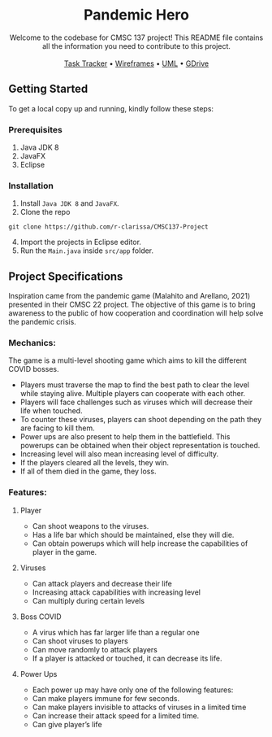 <div align="center">
  <h1 align="center">Pandemic Hero</h1>
  <p align="center">
    Welcome to the codebase for CMSC 137 project! This README file contains all the information you need to contribute to this project.
    <br />
    <br />
    <a href="https://docs.google.com/spreadsheets/d/1aKWxqGMbyEnyWf6LY2PL20jWq92p4WXMJ-gG6z7noeg/edit?usp=sharing">Task Tracker</a>
    •
    <a href="https://www.figma.com/file/sxtUN2W2v9hoBDgicC5VZY/CMSC-137%3A-The-Pandemic-Hero-Game?node-id=0%3A1&t=1se8tmSqt8tgjxvd-1">Wireframes</a>
    •
     <a href="https://lucid.app/lucidchart/0d0bc8c3-1ffe-4e19-baac-5c1cb9abb395/edit?invitationId=inv_3be17a99-adcf-4687-8627-8297eafeb98d&page=HWEp-vi-RSFO#">UML</a>
     •
     <a href="https://drive.google.com/drive/folders/12dNzwNXSyomnyB5SFX7v0bKPeh8jNTA-?usp=sharing">GDrive</a>
    <br>
  </p>
</div>

## Getting Started
To get a local copy up and running, kindly follow these steps:

### Prerequisites
1. Java JDK 8
2. JavaFX
3. Eclipse

### Installation
1. Install `Java JDK 8` and `JavaFX`.
2. Clone the repo
```
git clone https://github.com/r-clarissa/CMSC137-Project
```
4. Import the projects in Eclipse editor.
5. Run the `Main.java` inside `src/app` folder.

## Project Specifications
Inspiration came from the pandemic game (Malahito and Arellano, 2021) presented in their CMSC 22 project. The objective of this game is to bring awareness to the public of how cooperation and coordination will help solve the pandemic crisis.

### Mechanics: 
The game is a multi-level shooting game which aims to kill the different COVID bosses. 
- Players must traverse the map to find the best path to clear the level while staying alive. Multiple players can cooperate with each other.
- Players will face challenges such as viruses which will decrease their life when touched.
- To counter these viruses, players can shoot depending on the path they are facing to kill them.
- Power ups are also present to help them in the battlefield. This powerups can be obtained when their object representation is touched. 
- Increasing level will also mean increasing level of difficulty.
- If the players cleared all the levels, they win.
- If all of them died in the game, they loss.

### Features:
1. Player
    - Can shoot weapons to the viruses.
    - Has a life bar which should be maintained, else they will die.
    - Can obtain powerups which will help increase the capabilities of player in the game.
    
2. Viruses
    - Can attack players and decrease their life
    - Increasing attack capabilities with increasing level
    - Can multiply during certain levels
    
3. Boss COVID
    - A virus which has far larger life than a regular one
    - Can shoot viruses to players
    - Can move randomly to attack players
    - If a player is attacked or touched, it can decrease its life.

4. Power Ups
    - Each power up may have only one of the following features:
    - Can make players immune for few seconds.
    - Can make players invisible to attacks of viruses in a limited time
    - Can increase their attack speed for a limited time.
    - Can give player’s life

